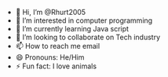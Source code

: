 - 👋 Hi, I’m @Rhurt2005
- 👀 I’m interested in computer programming
- 🌱 I’m currently learning Java script 
- 💞️ I’m looking to collaborate on Tech industry 
- 📫 How to reach me email
- 😄 Pronouns: He/Him
- ⚡ Fun fact: I love animals 

<!---
Rhurt2005/Rhurt2005 is a ✨ special ✨ repository because its `README.md` (this file) appears on your GitHub profile.
You can click the Preview link to take a look at your changes.
--->
